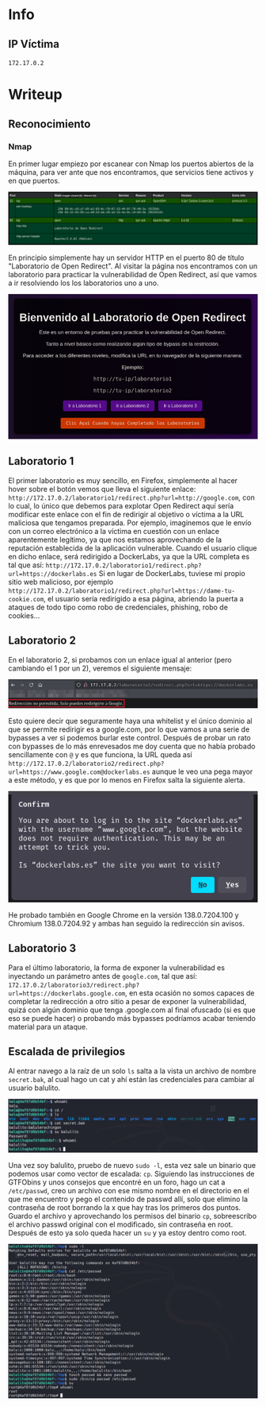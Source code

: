 # Info
## IP Víctima
```
172.17.0.2
```
# Writeup
## Reconocimiento
### Nmap
En primer lugar empiezo por escanear con Nmap los puertos abiertos de la máquina, para ver ante que nos encontramos, que servicios tiene activos y en que puertos.

![Nmap](./nmap.png)

En principio simplemente hay un servidor HTTP en el puerto 80 de título "Laboratorio de Open Redirect". 
Al visitar la página nos encontramos con un laboratorio para practicar la vulnerabilidad de Open Redirect, así que vamos a ir resolviendo los los laboratorios uno a uno.

![Lab](./lab.png)

## Laboratorio 1
El primer laboratorio es muy sencillo, en Firefox, simplemente al hacer hover sobre el botón vemos que lleva el siguiente enlace: `http://172.17.0.2/laboratorio1/redirect.php?url=http://google.com`, con lo cual, lo único que debemos para explotar Open Redirect aquí sería modificar este enlace con el fin de redirigir al objetivo o víctima a la URL maliciosa que tengamos preparada.
Por ejemplo, imaginemos que le envío con un correo electrónico a la víctima en cuestión con un enlace aparentemente legítimo, ya que nos estamos aprovechando de la reputación establecida de la aplicación vulnerable. Cuando el usuario clique en dicho enlace, será redirigido a DockerLabs, ya que la URL completa es tal que así: `http://172.17.0.2/laboratorio1/redirect.php?url=https://dockerlabs.es`
Si en lugar de DockerLabs, tuviese mi propio sitio web malicioso, por ejemplo `http://172.17.0.2/laboratorio1/redirect.php?url=https://dame-tu-cookie.com`, el usuario sería redirigido a esa página, abriendo la puerta a ataques de todo tipo como robo de credenciales, phishing, robo de cookies...
## Laboratorio 2
En el laboratorio 2, si probamos con un enlace igual al anterior (pero cambiando el 1 por un 2), veremos el siguiente mensaje:

![Lab2](./lab2.png)

Esto quiere decir que seguramente haya una whitelist y el único dominio al que se permite redirigir es a google.com, por lo que vamos a una serie de bypasses a ver si podemos burlar este control. Después de probar un rato con bypasses de lo más enrevesados me doy cuenta que no había probado sencillamente con `@` y es que funciona, la URL queda así `http://172.17.0.2/laboratorio2/redirect.php?url=https://www.google.com@dockerlabs.es` aunque le veo una pega mayor a este método, y es que por lo menos en Firefox salta la siguiente alerta.

![Confirmacion Lab2](./confirmacion-lab2.png)

He probado también en Google Chrome en la versión 138.0.7204.100 y Chromium 138.0.7204.92 y ambas han seguido la redirección sin avisos.
## Laboratorio 3
Para el último laboratorio, la forma de exponer la vulnerabilidad es inyectando un parámetro antes de `google.com`, tal que así: `172.17.0.2/laboratorio3/redirect.php?url=https://dockerlabs.google.com`, en esta ocasión no somos capaces de completar la redirección a otro sitio a pesar de exponer la vulnerabilidad, quizá con algún dominio que tenga .google.com al final ofuscado (si es que eso se puede hacer) o probando más bypasses podríamos acabar teniendo material para un ataque.
## Escalada de privilegios
Al entrar navego a la raíz de un solo `ls` salta a la vista un archivo de nombre `secret.bak`, al cual hago un cat y ahí están las credenciales para cambiar al usuario balulito.

![Balulito](./balulito.png)

Una vez soy balulito, pruebo de nuevo `sudo -l`, esta vez sale un binario que podemos usar como vector de escalada: `cp`. Siguiendo las instrucciones de GTFObins y unos consejos que encontré en un foro, hago un cat a `/etc/passwd`, creo un archivo con ese mismo nombre en el directorio en el que me encuentro y pego el contenido de passwd allí, solo que elimino la contraseña de root borrando la x que hay tras los primeros dos puntos.
Guardo el archivo y aprovechando los permisos del binario `cp`, sobreescribo el archivo passwd original con el modificado, sin contraseña en root. Después de esto ya solo queda hacer un `su` y ya estoy dentro como root.

![Root](./root.png)